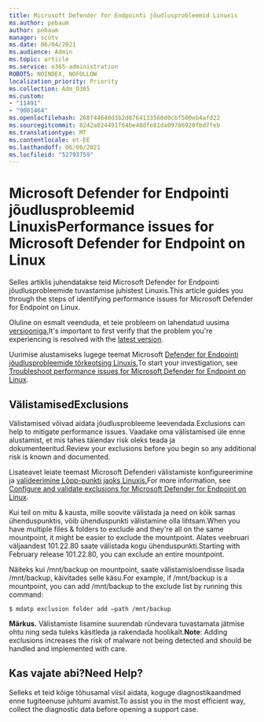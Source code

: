 ```yaml
---
title: Microsoft Defender for Endpointi jõudlusprobleemid Linuxis
ms.author: pebaum
author: pebaum
manager: scotv
ms.date: 06/04/2021
ms.audience: Admin
ms.topic: article
ms.service: o365-administration
ROBOTS: NOINDEX, NOFOLLOW
localization_priority: Priority
ms.collection: Adm_O365
ms.custom:
- "11491"
- "9001464"
ms.openlocfilehash: 268f44640d3b2d8764133560d0cbf500eb4afd22
ms.sourcegitcommit: 8242a824491f64be48dfe81da09766920fbd7feb
ms.translationtype: MT
ms.contentlocale: et-EE
ms.lasthandoff: 06/06/2021
ms.locfileid: "52793759"
---
```

# <a name="performance-issues-for-microsoft-defender-for-endpoint-on-linux"></a><span data-ttu-id="26524-102">Microsoft Defender for Endpointi jõudlusprobleemid Linuxis</span><span class="sxs-lookup"><span data-stu-id="26524-102">Performance issues for Microsoft Defender for Endpoint on Linux</span></span>

<span data-ttu-id="26524-103">Selles artiklis juhendatakse teid Microsoft Defender for Endpointi jõudlusprobleemide tuvastamise juhistest Linuxis.</span><span class="sxs-lookup"><span data-stu-id="26524-103">This article guides you through the steps of identifying performance issues for Microsoft Defender for Endpoint on Linux.</span></span>

<span data-ttu-id="26524-104">Oluline on esmalt veenduda, et teie probleem on lahendatud uusima [versiooniga.](/microsoft-365/security/defender-endpoint/linux-whatsnew)</span><span class="sxs-lookup"><span data-stu-id="26524-104">It's important to first verify that the problem you're experiencing is resolved with the [latest version](/microsoft-365/security/defender-endpoint/linux-whatsnew).</span></span> 

<span data-ttu-id="26524-105">Uurimise alustamiseks lugege teemat Microsoft [Defender for Endpointi jõudlusprobleemide tõrkeotsing Linuxis.](/microsoft-365/security/defender-endpoint/linux-support-perf)</span><span class="sxs-lookup"><span data-stu-id="26524-105">To start your investigation, see [Troubleshoot performance issues for Microsoft Defender for Endpoint on Linux](/microsoft-365/security/defender-endpoint/linux-support-perf).</span></span>

## <a name="exclusions"></a><span data-ttu-id="26524-106">Välistamised</span><span class="sxs-lookup"><span data-stu-id="26524-106">Exclusions</span></span>

<span data-ttu-id="26524-107">Välistamised võivad aidata jõudlusprobleeme leevendada.</span><span class="sxs-lookup"><span data-stu-id="26524-107">Exclusions can help to mitigate performance issues.</span></span> <span data-ttu-id="26524-108">Vaadake oma välistamised üle enne alustamist, et mis tahes täiendav risk oleks teada ja dokumenteeritud.</span><span class="sxs-lookup"><span data-stu-id="26524-108">Review your exclusions before you begin so any additional risk is known and documented.</span></span>

<span data-ttu-id="26524-109">Lisateavet leiate teemast Microsoft Defenderi välistamiste konfigureerimine ja [valideerimine Lõpp-punkti jaoks Linuxis.](/microsoft-365/security/defender-endpoint/linux-exclusions)</span><span class="sxs-lookup"><span data-stu-id="26524-109">For more information, see [Configure and validate exclusions for Microsoft Defender for Endpoint on Linux](/microsoft-365/security/defender-endpoint/linux-exclusions).</span></span>

<span data-ttu-id="26524-110">Kui teil on mitu & kausta, mille soovite välistada ja need on kõik samas ühenduspunktis, võib ühenduspunkti välistamine olla lihtsam.</span><span class="sxs-lookup"><span data-stu-id="26524-110">When you have multiple files & folders to exclude and they're all on the same mountpoint, it might be easier to exclude the mountpoint.</span></span> <span data-ttu-id="26524-111">Alates veebruari väljaandest 101.22.80 saate välistada kogu ühenduspunkti.</span><span class="sxs-lookup"><span data-stu-id="26524-111">Starting with February release 101.22.80, you can exclude an entire mountpoint.</span></span>

<span data-ttu-id="26524-112">Näiteks kui /mnt/backup on mountpoint, saate välistamisloendisse lisada /mnt/backup, käivitades selle käsu.</span><span class="sxs-lookup"><span data-stu-id="26524-112">For example, if /mnt/backup is a mountpoint, you can add /mnt/backup to the exclude list by running this command:</span></span>

`$ mdatp exclusion folder add –path /mnt/backup`

<span data-ttu-id="26524-113">**Märkus.** Välistamiste lisamine suurendab ründevara tuvastamata jätmise ohtu ning seda tuleks käsitleda ja rakendada hoolikalt.</span><span class="sxs-lookup"><span data-stu-id="26524-113">**Note**: Adding exclusions increases the risk of malware not being detected and should be handled and implemented with care.</span></span>

## <a name="need-help"></a><span data-ttu-id="26524-114">Kas vajate abi?</span><span class="sxs-lookup"><span data-stu-id="26524-114">Need Help?</span></span>

<span data-ttu-id="26524-115">Selleks et teid kõige tõhusamal viisil aidata, koguge diagnostikaandmed enne tugiteenuse juhtumi avamist.</span><span class="sxs-lookup"><span data-stu-id="26524-115">To assist you in the most efficient way, collect the diagnostic data before opening a support case.</span></span>
